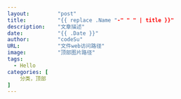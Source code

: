 ```yaml
---
layout:         "post"
title:          "{{ replace .Name "-" " " | title }}"
description:    "文章描述"
date:           "{{ .Date }}"
author:         "codeSu"
URL:            "文件web访问路径"
image:          "顶部图片路径"
tags:
  - Hello
categories: [
    分类，顶部
]
---
```

